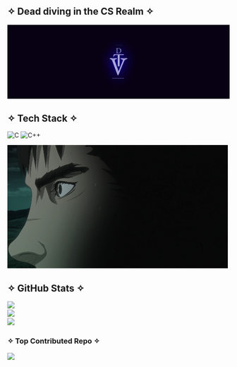 ## ✧ Dead diving in the CS Realm ✧

![Logo](github-banner.png)

## ✧ Tech Stack ✧
![C](https://img.shields.io/badge/c-%2300599C.svg?style=for-the-badge&logo=c&logoColor=white) ![C++](https://img.shields.io/badge/c++-%2300599C.svg?style=for-the-badge&logo=c%2B%2B&logoColor=white)

![Coding GIF](Gif/Guts.gif)
## ✧ GitHub Stats ✧
![](https://github-readme-stats.vercel.app/api?username=ValgoTheDEAD&theme=blue_navy&hide_border=false&include_all_commits=false&count_private=true)<br/>
![](https://nirzak-streak-stats.vercel.app/?user=ValgoTheDEAD&theme=blue_navy&hide_border=false)<br/>
![](https://github-readme-stats.vercel.app/api/top-langs/?username=ValgoTheDEAD&theme=blue_navy&hide_border=false&include_all_commits=false&count_private=true&layout=compact)


### ✧ Top Contributed Repo ✧
![](https://github-contributor-stats.vercel.app/api?username=ValgoTheDEAD&limit=5&theme=blue_navy&combine_all_yearly_contributions=true)

<!-- Proudly created with GPRM ( https://gprm.itsvg.in ) -->
